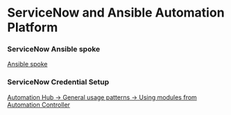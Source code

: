 # ServiceNow and Ansible Automation Platform

### ServiceNow Ansible spoke
[Ansible spoke](https://docs.servicenow.com/bundle/sandiego-application-development/page/administer/integrationhub-store-spokes/concept/ansible-spoke.html "Ansible spoke")

### ServiceNow Credential Setup
[ Automation Hub -> General usage patterns -> Using modules from Automation Controller](https://console.redhat.com/ansible/automation-hub/repo/published/servicenow/itsm/docs/general_usage_patterns "Using modules from Automation Controller")  
